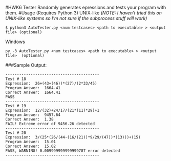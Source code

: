 #HWK6 Tester
Randomly generates epressions and tests your program with them.
#Usage (Requires Python 3)
UNIX-like *(NOTE: I haven't tried this on UNIX-like systems so I'm not sure if the subprocess stuff will work)*
```
$ python3 AutoTester.py <num testcases> <path to executable> > <output file> (optional)
```
Windows
```
py -3 AutoTester.py <num testcases> <path to executable> > <output file>  (optional)
```
###Sample Output:
```
-----------------------------------------
Test # 18
Expression:	 26+(43+(46))*(27)/(2*33/45)
Program Answer:	 1664.41
Correct Answer:	 1664.41
PASS
-----------------------------------------
Test # 19
Expression:	 12/(32)+24/17/(21*(11)*29)+1
Program Answer:	 9457.64
Correct Answer:	 1.38
FAIL! Extreme error of 9456.26 detected
-----------------------------------------
Test # 20
Expression:	 3/(25*(26/(44-(16/(21))*9/29/(47))*(13)))+(15)
Program Answer:	 15.01
Correct Answer:	 15.02
PASS, WARNING! 0.009999999999999787 error detected
-----------------------------------------
```
